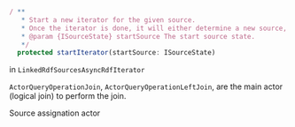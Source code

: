 ```ts
/ **
   * Start a new iterator for the given source.
   * Once the iterator is done, it will either determine a new source, or it will close the linked iterator.
   * @param {ISourceState} startSource The start source state.
   */
  protected startIterator(startSource: ISourceState)
```
  in `LinkedRdfSourcesAsyncRdfIterator`

`ActorQueryOperationJoin`, `ActorQueryOperationLeftJoin`,  are the main actor (logical join) to perform the join.

Source assignation actor